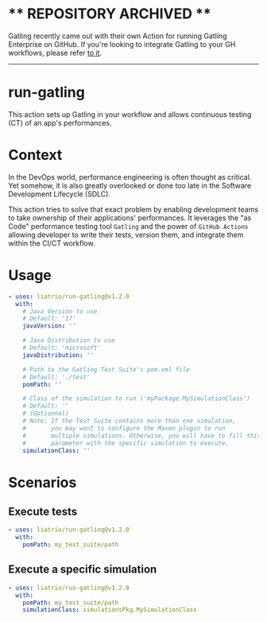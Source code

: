 # ** REPOSITORY ARCHIVED **
Gatling recently came out with their own Action for running Gatling Enterprise on GitHub. If you're looking to integrate Gatling to your GH workflows, please refer [to it](https://github.com/gatling/enterprise-action). 

---

# run-gatling
This action sets up Gatling in your workflow and allows continuous testing (CT) of an app's performances.

# Context
In the DevOps world, performance engineering is often thought as critical. Yet somehow, it is also greatly overlooked or done too late in the Software Development Lifecycle (SDLC).

This action tries to solve that exact problem by enabling development teams to take ownership of their applications' performances. It leverages the "as Code" performance testing tool `Gatling` and the power of `GitHub Actions` allowing developer to write their tests, version them, and integrate them within the CI/CT workflow.

# Usage
```yaml
- uses: liatrio/run-gatling@v1.2.0
  with:
    # Java Version to use
    # Default: '17'
    javaVersion: ''

    # Java Distribution to use
    # Default: 'microsoft'
    javaDistribution: ''

    # Path to the Gatling Test Suite's pom.xml file
    # Default: './test'
    pomPath: ''

    # Class of the simulation to run ('myPackage.MySimulationClass')
    # Default: ''
    # (Optionnal)
    # Note: If the Test Suite contains more than one simulation,
    #       you may want to configure the Maven plugin to run 
    #       multiple simulations. Otherwise, you will have to fill this
    #       parameter with the specific simulation to execute.
    simulationClass: ''
```
# Scenarios

## Execute tests
```yaml
- uses: liatrio/run-gatling@v1.2.0
  with:
    pomPath: my_test_suite/path
```

## Execute a specific simulation
```yaml
- uses: liatrio/run-gatling@v1.2.0
  with:
    pomPath: my_test_suite/path
    simulationClass: simulationsPkg.MySimulationClass
```

